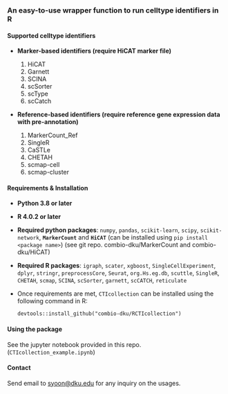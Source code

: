 ### An easy-to-use wrapper function to run celltype identifiers in R

#### Supported celltype identifiers 
- __Marker-based identifiers (require HiCAT marker file)__
    1. HiCAT
    1. Garnett
    2. SCINA
    3. scSorter
    4. scType
    5. scCatch

- __Reference-based identifiers (require reference gene expression data with pre-annotation)__ 
    1. MarkerCount_Ref
    1. SingleR
    2. CaSTLe
    3. CHETAH
    4. scmap-cell
    5. scmap-cluster

#### Requirements & Installation
- __Python 3.8 or later__
- __R 4.0.2 or later__
- __Required python packages__: `numpy`, `pandas`, `scikit-learn`, `scipy`, `scikit-network`, __`MarkerCount`__ and __`HiCAT`__ (can be installed using `pip install <package name>`) (see git repo. combio-dku/MarkerCount and combio-dku/HiCAT)
- __Required R packages__: `igraph`, `scater`, `xgboost`, `SingleCellExperiment`, `dplyr`, `stringr`, `preprocessCore`, `Seurat`, `org.Hs.eg.db`, `scuttle`, `SingleR`, `CHETAH`, `scmap`, `SCINA`, `scSorter`, `garnett`, `scCATCH`, `reticulate`
- Once requirements are met, `CTIcollection` can be installed using the following command in R: 

   `devtools::install_github("combio-dku/RCTIcollection")`

#### Using the package
See the jupyter notebook provided in this repo. (`CTIcollection_example.ipynb`)

#### Contact
Send email to syoon@dku.edu for any inquiry on the usages.

